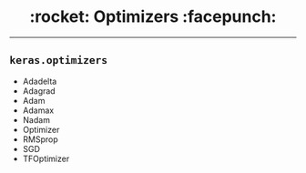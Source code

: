 <h1 align = "center">:rocket: Optimizers :facepunch:</h1>

---
## `keras.optimizers`
- Adadelta
- Adagrad
- Adam
- Adamax
- Nadam
- Optimizer
- RMSprop
- SGD
- TFOptimizer
